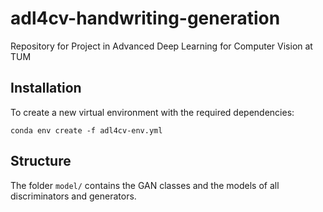 # adl4cv-handwriting-generation
Repository for Project in Advanced Deep Learning for Computer Vision at TUM

## Installation

To create a new virtual environment with the required dependencies:

```conda env create -f adl4cv-env.yml```

## Structure
The folder `model/` contains the GAN classes and the models of all discriminators and generators.